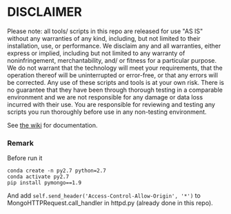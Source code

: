 DISCLAIMER
==========
Please note: all tools/ scripts in this repo are released for use "AS IS" without any warranties of any kind, including, but not limited to their installation, use, or performance. We disclaim any and all warranties, either express or implied, including but not limited to any warranty of noninfringement, merchantability, and/ or fitness for a particular purpose. We do not warrant that the technology will meet your requirements, that the operation thereof will be uninterrupted or error-free, or that any errors will be corrected.
Any use of these scripts and tools is at your own risk. There is no guarantee that they have been through thorough testing in a comparable environment and we are not responsible for any damage or data loss incurred with their use.
You are responsible for reviewing and testing any scripts you run thoroughly before use in any non-testing environment.

See [the wiki](https://github.com/10gen-labs/sleepy.mongoose/wiki) for documentation.

### Remark

Before run it

```
conda create -n py2.7 python=2.7
conda activate py2.7
pip install pymongo==1.9
```

And add `self.send_header('Access-Control-Allow-Origin', '*')` to MongoHTTPRequest.call_handler in httpd.py (already done in this repo).
